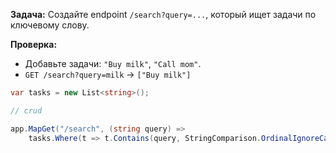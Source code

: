**Задача:** Создайте endpoint `/search?query=...`, который ищет задачи по ключевому слову.


**Проверка:**
- Добавьте задачи: `"Buy milk"`, `"Call mom"`.
- `GET /search?query=milk` → `["Buy milk"]`
































```cs
var tasks = new List<string>();

// crud

app.MapGet("/search", (string query) => 
    tasks.Where(t => t.Contains(query, StringComparison.OrdinalIgnoreCase));
```